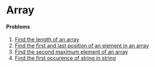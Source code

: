 # Array

#### Problems  

1. [Find the length of an array](/Data%20Structure/Array/length_of_array.py/)
2. [Find the first and last position of an element in an array](/Data%20Structure/Array/first_last_position.py/)
3. [Find the second maximum element of an array](/Data%20Structure/Array/second_max_element.py/)
4. [Find the first occurence of string in string](/Data%20Structure/Array/first_occurence_in_string.py/)
